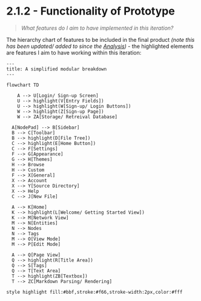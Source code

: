 # 2.1.2 - Functionality of Prototype
> *What features do I aim to have implemented in this iteration?*

The hierarchy chart of features to be included in the final product *(note this has been updated/ added to since the [Analysis](https://github.com/samcalthrop/NodePad/tree/main/Write-up/1%20-%20Analysis))* - the highlighted elements are features I aim to have working within this iteration:

```mermaid
---
title: A simplified modular breakdown
---

flowchart TD

	A --> U[Login/ Sign-up Screen]
	U --> highlight(V[Entry Fields])
	U --> highlight(W[Sign-up/ Login Buttons])
	W --> highlight(Z[Sign-up Page])
	W --> ZA[Storage/ Retreival Database]

  A[NodePad] --> B[Sidebar]
  B --> C[Toolbar]
  B --> highlight(D[File Tree])
  C --> highlight(E[Home Button])
  C --> F[Settings]
  F --> G[Appearance]
  G --> H[Themes]
  H --> Browse
  H --> Custom
  F --> X[General]
  X --> Account
  X --> Y[Source Directory]
  X --> Help
  C --> J[New File]

  A --> K[Home]
  K --> highlight(L[Welcome/ Getting Started View])
  K --> M[Network View]
  M --> N[Entities]
  N --> Nodes
  N --> Tags
  M --> O[View Mode]
  M --> P[Edit Mode]

  A --> Q[Page View]
  Q --> highlight(R[Title Area])
  Q --> S[Tags]
  Q --> T[Text Area]
  T --> highlight(ZB[Textbox])
  T --> ZC[Markdown Parsing/ Rendering]

style highlight fill:#bbf,stroke:#f66,stroke-width:2px,color:#fff
```
